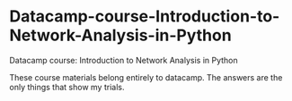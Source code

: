 # Datacamp-course-Introduction-to-Network-Analysis-in-Python
Datacamp course: Introduction to Network Analysis in Python


These course materials belong entirely to datacamp. The answers are the only things that show my trials.
